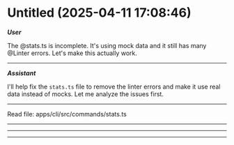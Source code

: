 <!-- Generated by SpecStory -->

# Untitled (2025-04-11 17:08:46)

_**User**_

The @stats.ts is incomplete. It's using mock data and it still has many @Linter errors. Let's make this actually work.

---

_**Assistant**_

I'll help fix the `stats.ts` file to remove the linter errors and make it use real data instead of mocks. Let me analyze the issues first.

---

Read file: apps/cli/src/commands/stats.ts

---



---



---

